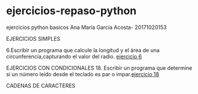 # ejercicios-repaso-python
ejercicios python basicos
Ana María García Acosta- 20171020153

EJERCICIOS SIMPLES

6.Escribir un programa que calcule la longitud y el área de una circunferencia,capturando el valor del radio. [ejercicio 6](https://github.com/ganamaa/ejercicios-repaso-python/blob/master/ejercicioSimple6.py)

EJERCICIOS CON CONDICIONALES
18. Escribir un programa que determine si un número leído desde el teclado es par o impar.[ejercicio 18](https://github.com/ganamaa/ejercicios-repaso-python/blob/master/ejercicio18.py)

CADENAS DE CARACTERES

